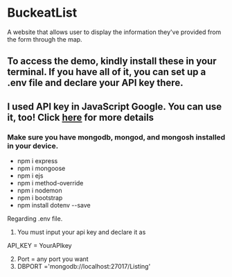 # BuckeatList
A website that allows user to display the information they've provided from the form through the map. 

## To access the demo, kindly install these in your terminal. If you have all of it, you can set up a .env file and declare your API key there.
## I used API key in JavaScript Google. You can use it, too!  Click [here](https://developers.google.com/maps/documentation/javascript) for more details 
### Make sure you have mongodb, mongod, and mongosh installed in your device.


- npm i express
- npm i mongoose
- npm i ejs
- npm i method-override
- npm i nodemon
- npm i bootstrap
- npm install dotenv --save



Regarding .env file. 

1. You must input your api key and declare it as

API_KEY = YourAPIkey

2. Port = any port you want
3. DBPORT ='mongodb://localhost:27017/Listing'
